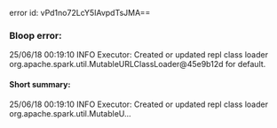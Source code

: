 error id: vPd1no72LcY5IAvpdTsJMA==
### Bloop error:

25/06/18 00:19:10 INFO Executor: Created or updated repl class loader org.apache.spark.util.MutableURLClassLoader@45e9b12d for default.
#### Short summary: 

25/06/18 00:19:10 INFO Executor: Created or updated repl class loader org.apache.spark.util.MutableU...